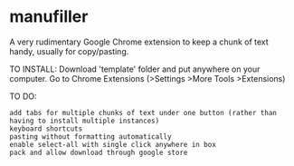 # manufiller
A very rudimentary Google Chrome extension to keep a chunk of text handy, usually for copy/pasting.

TO INSTALL:
	Download 'template' folder and put anywhere on your computer. Go to Chrome Extensions (>Settings >More Tools	>Extensions)

TO DO:

	add tabs for multiple chunks of text under one button (rather than having to install multiple instances)
	keyboard shortcuts
	pasting without formatting automatically
	enable select-all with single click anywhere in box
	pack and allow download through google store
